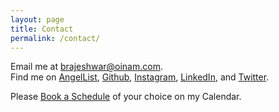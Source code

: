 ```yaml
---
layout: page
title: Contact
permalink: /contact/
---
```


Email me at <a href="mailto:brajeshwar@oinam.com">brajeshwar@oinam.com</a>.\
Find me on
[AngelList](https://angel.co/brajeshwar),
[Github](http://github.com/brajeshwar),
[Instagram](https://www.instagram.com/oinam/),
[LinkedIn](https://www.linkedin.com/in/brajeshwar/),
and
[Twitter](https://twitter.com/brajeshwar).

Please [Book a Schedule](https://calendly.com/brajeshwar/) of your choice on my Calendar.